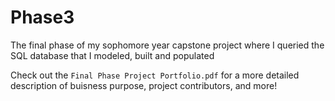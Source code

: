 # Phase3

The final phase of my sophomore year capstone project where I queried the SQL database that I modeled, built and populated


Check out the `Final Phase Project Portfolio.pdf` for a more detailed description of buisness purpose, project contributors, and more!
